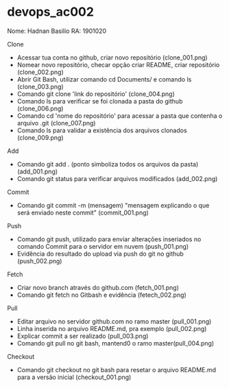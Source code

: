 ﻿# devops_ac002
Nome: Hadnan Basilio
RA: 1901020

Clone

- Acessar tua conta no github, criar novo repositório (clone_001.png)
- Nomear novo repositório, checar opção criar README,
criar repositório (clone_002.png)
- Abrir Git Bash, utilizar comando cd Documents/ e comando ls (clone_003.png)
- Comando git clone 'link do repositório' (clone_004.png)
- Comando ls para verificar se foi clonada a pasta do github (clone_006.png)
- Comando cd 'nome do repositório' para acessar a pasta que
contenha o arquivo .git (clone_007.png)
- Comando ls para validar a existência dos arquivos clonados (clone_009.png)


Add

- Comando git add . (ponto simboliza todos os arquivos da pasta) (add_001.png)
- Comando git status para verificar arquivos modificados (add_002.png)

Commit

- Comando git commit -m (mensagem) "mensagem explicando o que será enviado
neste commit" (commit_001.png)

Push
- Comando git push, utilizado para enviar alterações inseriados no comando
Commit para o servidor em nuvem (push_001.png)
- Evidência do resultado do upload via push do git no github (push_002.png)

Fetch
- Criar novo branch através do github.com (fetch_001.png)
- Comando git fetch no Gitbash e evidência (fetech_002.png)

Pull
- Editar arquivo no servidor github.com no ramo master (pull_001.png)
- Linha inserida no arquivo README.md, pra exemplo (pull_002.png)
- Explicar commit a ser realizado (pull_003.png)
- Comando git pull no git bash, mantend0 o ramo master(pull_004.png)

Checkout
- Comando git checkout no git bash para resetar o arquivo README.md
para a versão inicial (checkout_001.png)